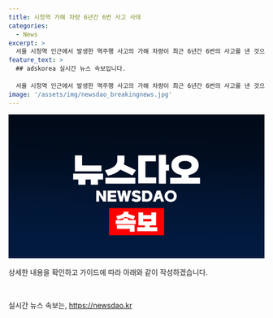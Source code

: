 ```yaml
---
title: 시청역 가해 차량 6년간 6번 사고 사태
categories:
  - News
excerpt: >
  서울 시청역 인근에서 발생한 역주행 사고의 가해 차량이 최근 6년간 6번의 사고를 낸 것으로 확인됐습니다. 카히스토리에 따르면 사고 당시 운전자 A씨가 몰았던 제네시스 G80은 등록된 지난 2018년부터 이번 사고 이전까지 6번의 사고가 있었습니다. 가해 차량의 소유주는 A씨의 부인으로, 과거 사고 당시 누가 운전했는지는 알려지지 않았습니다. A씨는 사고 전날까지도 20인승 시내버스를 운전한 것으로 파악됐습니다.
feature_text: >
  ## adskorea 실시간 뉴스 속보입니다.

  서울 시청역 인근에서 발생한 역주행 사고의 가해 차량이 최근 6년간 6번의 사고를 낸 것으로 확인됐습니다. 카히스토리에 따르면 사고 당시 운전자 A씨가 몰았던 제네시스 G80은 등록된 지난 2018년부터 이번 사고 이전까지 6번의 사고가 있었습니다. 가해 차량의 소유주는 A씨의 부인으로, 과거 사고 당시 누가 운전했는지는 알려지지 않았습니다. A씨는 사고 전날까지도 20인승 시내버스를 운전한 것으로 파악됐습니다.
image: '/assets/img/newsdao_breakingnews.jpg'
---
```


<p><img src="/assets/img/newsdao_breakingnews.jpg" alt="adskorea 속보" /></p>

<p>상세한 내용을 확인하고 가이드에 따라 아래와 같이 작성하겠습니다.</p>

<p data-ke-size="size16">&nbsp;</p>
실시간 뉴스 속보는, <a href="https://newsdao.kr" rel="dofollow">https://newsdao.kr</a>


